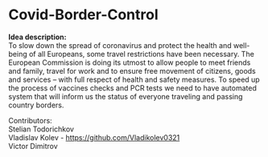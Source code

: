 # Covid-Border-Control
__Idea description:__
<br>
  To slow down the spread of coronavirus and protect the health and well-being of all Europeans, some travel restrictions have been necessary. The European Commission is doing its utmost to allow people to meet friends and family, travel for work and to ensure free movement of citizens, goods and services – with full respect of health and safety measures. To speed up the process of vaccines checks and PCR tests we need to have automated system that will inform us the status of everyone traveling and passing country borders.

Contributors:<br>
Stelian Todorichkov <br>
Vladislav Kolev - https://github.com/Vladikolev0321 <br>
Victor Dimitrov
